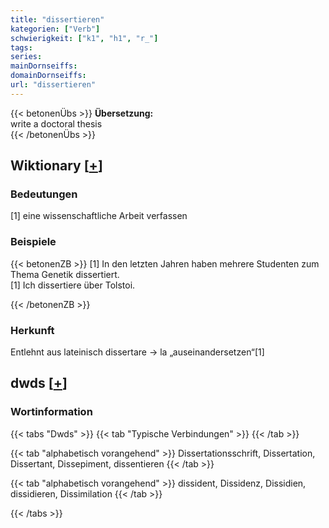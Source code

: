```yaml
---
title: "dissertieren"
kategorien: ["Verb"]
schwierigkeit: ["k1", "h1", "r_"]
tags:
series:
mainDornseiffs:
domainDornseiffs:
url: "dissertieren"
---
```


{{< betonenÜbs >}}
**Übersetzung:**  
write a doctoral thesis  
{{< /betonenÜbs >}}

## Wiktionary [[+](https://de.wiktionary.org/wiki/dissertieren)]

### Bedeutungen
[1] eine wissenschaftliche Arbeit verfassen  

### Beispiele
{{< betonenZB >}}
[1] In den letzten Jahren haben mehrere Studenten zum Thema Genetik dissertiert.  
[1] Ich dissertiere über Tolstoi.  

{{< /betonenZB >}}
### Herkunft
Entlehnt aus lateinisch dissertare → la „auseinandersetzen“[1]  



## dwds [[+](https://www.dwds.de/wb/dissertieren)]

### Wortinformation
{{< tabs "Dwds" >}}
{{< tab "Typische Verbindungen" >}}
{{< /tab >}}

{{< tab "alphabetisch vorangehend" >}}
Dissertationsschrift, Dissertation, Dissertant, Dissepiment, dissentieren
{{< /tab >}}

{{< tab "alphabetisch vorangehend" >}}
dissident, Dissidenz, Dissidien, dissidieren, Dissimilation
{{< /tab >}}

{{< /tabs >}}


